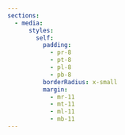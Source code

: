 ```yaml
---
sections:
  - media:
      styles:
        self:
          padding:
            - pr-8
            - pt-8
            - pl-8
            - pb-8
          borderRadius: x-small
          margin:
            - mr-11
            - mt-11
            - ml-11
            - mb-11
---
```

